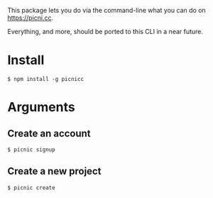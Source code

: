 This package lets you do via the command-line what you can do on https://picni.cc.

Everything, and more, should be ported to this CLI in a near future.

# Install

`$ npm install -g picnicc`

# Arguments

## Create an account
`$ picnic signup`

## Create a new project
`$ picnic create`